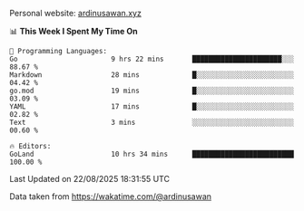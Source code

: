 Personal website: [ardinusawan.xyz](https://ardinusawan.xyz)

<!--START_SECTION:waka-->
📊 **This Week I Spent My Time On** 

```text
💬 Programming Languages: 
Go                       9 hrs 22 mins       ██████████████████████░░░   88.67 % 
Markdown                 28 mins             █░░░░░░░░░░░░░░░░░░░░░░░░   04.42 % 
go.mod                   19 mins             █░░░░░░░░░░░░░░░░░░░░░░░░   03.09 % 
YAML                     17 mins             █░░░░░░░░░░░░░░░░░░░░░░░░   02.82 % 
Text                     3 mins              ░░░░░░░░░░░░░░░░░░░░░░░░░   00.60 % 

🔥 Editors: 
GoLand                   10 hrs 34 mins      █████████████████████████   100.00 % 
```


 Last Updated on 22/08/2025 18:31:55 UTC
<!--END_SECTION:waka-->
Data taken from https://wakatime.com/@ardinusawan
